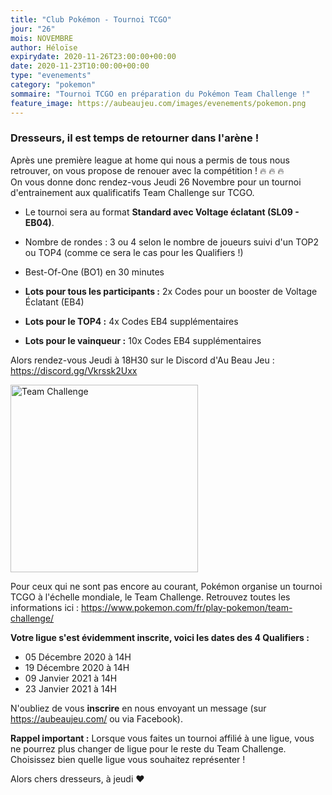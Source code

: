 ```yaml
---
title: "Club Pokémon - Tournoi TCGO"
jour: "26"
mois: NOVEMBRE
author: Héloïse
expirydate: 2020-11-26T23:00:00+00:00
date: 2020-11-23T10:00:00+00:00
type: "evenements"
category: "pokemon"
sommaire: "Tournoi TCGO en préparation du Pokémon Team Challenge !"
feature_image: https://aubeaujeu.com/images/evenements/pokemon.png
---
```

### Dresseurs, il est temps de retourner dans l'arène !

Après une première league at home qui nous a permis de tous nous retrouver, on vous propose de renouer avec la compétition ! :fire: :fire: :fire: <br/>
On vous donne donc rendez-vous Jeudi 26 Novembre pour un tournoi d'entrainement aux qualificatifs Team Challenge sur TCGO.
- Le tournoi sera au format **Standard avec Voltage éclatant (SL09 - EB04)**.
- Nombre de rondes : 3 ou 4 selon le nombre de joueurs suivi d'un TOP2 ou TOP4 (comme ce sera le cas pour les Qualifiers !)
- Best-Of-One (BO1) en 30 minutes


- **Lots pour tous les participants :** 2x Codes pour un booster de Voltage Éclatant (EB4)
- **Lots pour le TOP4 :** 4x Codes EB4 supplémentaires
- **Lots pour le vainqueur :** 10x Codes EB4 supplémentaires

Alors rendez-vous Jeudi à 18H30 sur le Discord d'Au Beau Jeu : https://discord.gg/Vkrssk2Uxx

<img src="https://storage.googleapis.com/abj_siteweb/pokemon/team_challenge.png" alt="Team Challenge" width="300"/>

Pour ceux qui ne sont pas encore au courant, Pokémon organise un tournoi TCGO à l'échelle mondiale, le Team Challenge. Retrouvez toutes les informations ici : https://www.pokemon.com/fr/play-pokemon/team-challenge/

**Votre ligue s'est évidemment inscrite, voici les dates des 4 Qualifiers :**
- 05 Décembre 2020 à 14H
- 19 Décembre 2020 à 14H
- 09 Janvier 2021 à 14H
- 23 Janvier 2021 à 14H

N'oubliez de vous **inscrire** en nous envoyant un message (sur https://aubeaujeu.com/ ou via Facebook).

**Rappel important :** Lorsque vous faites un tournoi affilié à une ligue, vous ne pourrez plus changer de ligue pour le reste du Team Challenge. Choisissez bien quelle ligue vous souhaitez représenter !

Alors chers dresseurs, à jeudi :heart:
